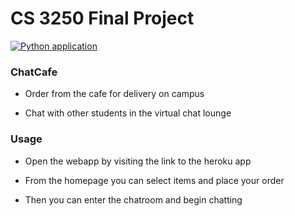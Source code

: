 # CS 3250 Final Project 

[![Python application](https://github.com/cs3250-final-team-5/cs3250-final-team-5/actions/workflows/python-app.yml/badge.svg)](https://github.com/cs3250-final-team-5/cs3250-final-team-5/actions/workflows/python-app.yml)

### ChatCafe

- Order from the cafe for delivery on campus 

- Chat with other students in the virtual chat lounge

### Usage 

- Open the webapp by visiting the link to the heroku app

- From the homepage you can select items and place your order

- Then you can enter the chatroom and begin chatting
